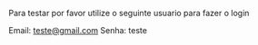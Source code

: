 Para testar por favor utilize o seguinte usuario para fazer o login

Email: teste@gmail.com
Senha: teste